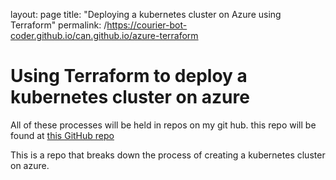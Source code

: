 layout: page
title: "Deploying a kubernetes cluster on Azure using Terraform"
permalink: /https://courier-bot-coder.github.io/can.github.io/azure-terraform

# Using Terraform to deploy a kubernetes cluster on azure
   
   All of these processes will be held in repos on my git hub. this repo will be found at [this GitHub repo](https://github.com/courier-bot-coder/terraform-template)
   
   This is a repo that breaks down the process of creating a kubernetes cluster on azure.
